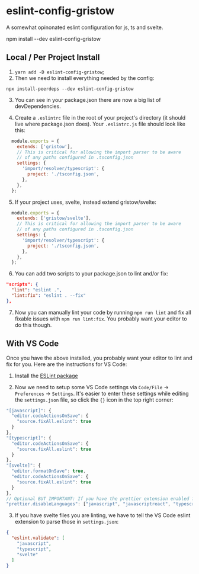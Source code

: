 # eslint-config-gristow

A somewhat opinonated eslint configuration for js, ts and svelte.

npm install --dev eslint-config-gristow

## Local / Per Project Install

1. `yarn add -D eslint-config-gristow`;
2. Then we need to install everything needed by the config:

```
npx install-peerdeps --dev eslint-config-gristow
```

3. You can see in your package.json there are now a big list of devDependencies.

4. Create a `.eslintrc` file in the root of your project's directory (it should live where package.json does). Your `.eslintrc.js` file should look like this:

```js
  module.exports = {
    extends: ['gristow'],
    // This is critical for allowing the import parser to be aware
    // of any paths configured in .tsconfig.json
    settings: {
      'import/resolver/typescript': {
        project: './tsconfig.json',
      },
    },
  };
```

5. If your project uses, svelte, instead extend gristow/svelte:
```js
  module.exports = {
    extends: ['gristow/svelte'],
    // This is critical for allowing the import parser to be aware
    // of any paths configured in .tsconfig.json
    settings: {
      'import/resolver/typescript': {
        project: './tsconfig.json',
      },
    },
  };
```

6. You can add two scripts to your package.json to lint and/or fix:

```json
"scripts": {
  "lint": "eslint .",
  "lint:fix": "eslint . --fix"
},
```

7. Now you can manually lint your code by running `npm run lint` and fix all fixable issues with `npm run lint:fix`. You probably want your editor to do this though.

## With VS Code

Once you have the above installed, you probably want your editor to lint and fix for you. Here are the instructions for VS Code:

1. Install the [ESLint package](https://marketplace.visualstudio.com/items?itemName=dbaeumer.vscode-eslint)

2. Now we need to setup some VS Code settings via `Code/File` → `Preferences` → `Settings`. It's easier to enter these settings while editing the `settings.json` file, so click the `{}` icon in the top right corner:
  ```js
  "[javascript]": {
    "editor.codeActionsOnSave": {
      "source.fixAll.eslint": true
    }
  },  
  "[typescript]": {
    "editor.codeActionsOnSave": {
      "source.fixAll.eslint": true
    }
  },  
  "[svelte]": {
    "editor.formatOnSave": true,
    "editor.codeActionsOnSave": {
      "source.fixAll.eslint": true
    }    
  },
  // Optional BUT IMPORTANT: If you have the prettier extension enabled for other languages like CSS and HTML, turn it off for JS since we are doing it through Eslint already
  "prettier.disableLanguages": ["javascript", "javascriptreact", "typescript"],
  ```

3. If you have svelte files you are linting, we have to tell the VS Code eslint extension to parse those in `settings.json`:

```json
{
  "eslint.validate": [
    "javascript",
    "typescript",
    "svelte"
  ]
}
```
